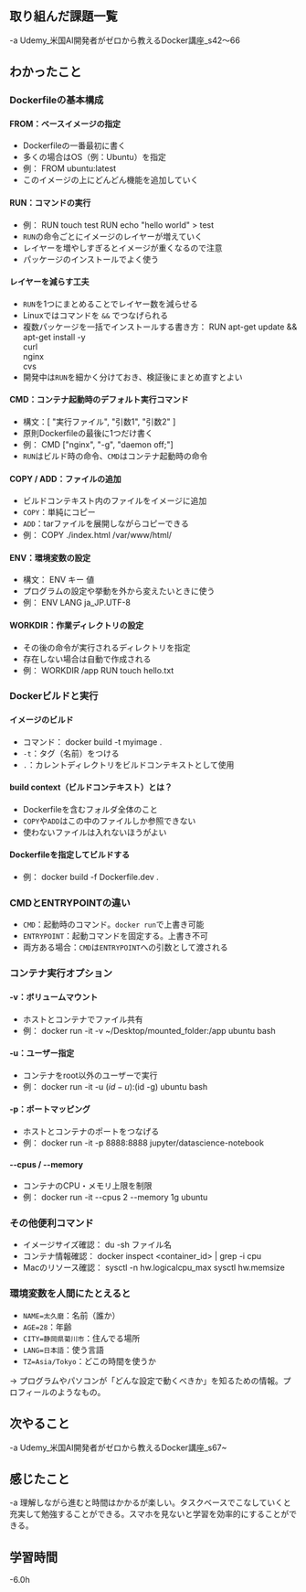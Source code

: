 
## 取り組んだ課題一覧  
-a  Udemy_米国AI開発者がゼロから教えるDocker講座_s42〜66

## わかったこと

### Dockerfileの基本構成

#### FROM：ベースイメージの指定
- Dockerfileの一番最初に書く
- 多くの場合はOS（例：Ubuntu）を指定
- 例：
  FROM ubuntu:latest
- このイメージの上にどんどん機能を追加していく

#### RUN：コマンドの実行
- 例：
  RUN touch test
  RUN echo "hello world" > test
- `RUN`の命令ごとにイメージのレイヤーが増えていく
- レイヤーを増やしすぎるとイメージが重くなるので注意
- パッケージのインストールでよく使う

#### レイヤーを減らす工夫
- `RUN`を1つにまとめることでレイヤー数を減らせる
- Linuxではコマンドを `&&` でつなげられる
- 複数パッケージを一括でインストールする書き方：
  RUN apt-get update && apt-get install -y \
      curl \
      nginx \
      cvs
- 開発中は`RUN`を細かく分けておき、検証後にまとめ直すとよい

#### CMD：コンテナ起動時のデフォルト実行コマンド
- 構文：[ "実行ファイル", "引数1", "引数2" ]
- 原則Dockerfileの最後に1つだけ書く
- 例：
  CMD ["nginx", "-g", "daemon off;"]
- `RUN`はビルド時の命令、`CMD`はコンテナ起動時の命令

#### COPY / ADD：ファイルの追加
- ビルドコンテキスト内のファイルをイメージに追加
- `COPY`：単純にコピー
- `ADD`：tarファイルを展開しながらコピーできる
- 例：
  COPY ./index.html /var/www/html/

#### ENV：環境変数の設定
- 構文： ENV キー 値
- プログラムの設定や挙動を外から変えたいときに使う
- 例： ENV LANG ja_JP.UTF-8

#### WORKDIR：作業ディレクトリの設定
- その後の命令が実行されるディレクトリを指定
- 存在しない場合は自動で作成される
- 例：
  WORKDIR /app
  RUN touch hello.txt

### Dockerビルドと実行

#### イメージのビルド
- コマンド： docker build -t myimage .
- `-t`：タグ（名前）をつける
- `.`：カレントディレクトリをビルドコンテキストとして使用

####  build context（ビルドコンテキスト）とは？
- Dockerfileを含むフォルダ全体のこと
- `COPY`や`ADD`はこの中のファイルしか参照できない
- 使わないファイルは入れないほうがよい

####  Dockerfileを指定してビルドする
- 例： docker build -f Dockerfile.dev .

###  CMDとENTRYPOINTの違い

- `CMD`：起動時のコマンド。`docker run`で上書き可能
- `ENTRYPOINT`：起動コマンドを固定する。上書き不可
- 両方ある場合：`CMD`は`ENTRYPOINT`への引数として渡される

###  コンテナ実行オプション

####  -v：ボリュームマウント
- ホストとコンテナでファイル共有
- 例： docker run -it -v ~/Desktop/mounted_folder:/app ubuntu bash

####  -u：ユーザー指定
- コンテナをroot以外のユーザーで実行
- 例： docker run -it -u $(id -u):$(id -g) ubuntu bash

####  -p：ポートマッピング
- ホストとコンテナのポートをつなげる
- 例： docker run -it -p 8888:8888 jupyter/datascience-notebook

####  --cpus / --memory
- コンテナのCPU・メモリ上限を制限
- 例： docker run -it --cpus 2 --memory 1g ubuntu

### その他便利コマンド

- イメージサイズ確認： du -sh ファイル名
- コンテナ情報確認： docker inspect <container_id> | grep -i cpu
- Macのリソース確認：
  sysctl -n hw.logicalcpu_max
  sysctl hw.memsize

### 環境変数を人間にたとえると

- `NAME=太久磨`：名前（誰か）
- `AGE=28`：年齢
- `CITY=静岡県菊川市`：住んでる場所
- `LANG=日本語`：使う言語
- `TZ=Asia/Tokyo`：どこの時間を使うか

→ プログラムやパソコンが「どんな設定で動くべきか」を知るための情報。プロフィールのようなもの。

## 次やること
-a  Udemy_米国AI開発者がゼロから教えるDocker講座_s67~

## 感じたこと
-a  理解しながら進むと時間はかかるが楽しい。タスクベースでこなしていくと充実して勉強することができる。スマホを見ないと学習を効率的にすることができる。

## 学習時間
-6.0h

